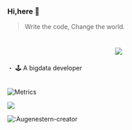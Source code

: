 
### Hi,here 👋

<!--

Here are some ideas to get you started:

- 🔭 I’m currently working on ...
- 🌱 I’m currently learning ...
- 👯 I’m looking to collaborate on ...
- 🤔 I’m looking for help with ...
- 💬 Ask me about ...
- 📫 How to reach me: ...
- 😄 Pronouns: ...
- ⚡ Fun fact: ...
-->


> Write the code, Change the world.

<h1 style="font-family: '黑体', sans-serif; color: #000000;" align="center">
	<a href="https://github.com/YongqiChen0807">
		<img src="https://readme-typing-svg.herokuapp.com/?lines=System.out.println(%22Hello%2C%20World!%22);小陈同学祝您今天天开心!&center=true&size=27">
	</a>
</h1>


 ・ 🕹 A bigdata developer
 <br>
  <br>
 
![Metrics](https://metrics.lecoq.io/YongqiChen0807?template=terminal&stargazers=1&base=header%2C%20activity%2C%20community%2C%20repositories%2C%20metadata&base.indepth=false&base.hireable=false&base.skip=false&stargazers=false&stargazers.charts=true&stargazers.charts.type=classic&stargazers.worldmap=false&stargazers.worldmap.sample=0&config.timezone=Asia%2FShanghai)

<div align="left">
	<img  src="https://github-readme-stats.vercel.app/api/top-langs/?username=YongqiChen0807&hide_title=true&hide_border=true&layout=compact&langs_count=6&text_color=000&icon_color=fff&bg_color=0,52fa5a,4dfcff,c64dff&theme=graywhite" />
</div>



![:Augenestern-creator](https://count.getloli.com/get/@:YongqiChen0807)

